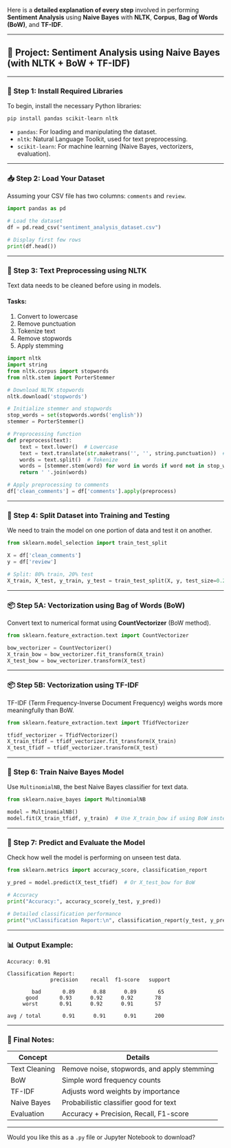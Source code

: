 Here is a **detailed explanation of every step** involved in performing **Sentiment Analysis** using **Naive Bayes** with **NLTK**, **Corpus**, **Bag of Words (BoW)**, and **TF-IDF**.

---

## 🧠 Project: Sentiment Analysis using Naive Bayes (with NLTK + BoW + TF-IDF)

---

### 🔧 Step 1: Install Required Libraries

To begin, install the necessary Python libraries:

```bash
pip install pandas scikit-learn nltk
```

* `pandas`: For loading and manipulating the dataset.
* `nltk`: Natural Language Toolkit, used for text preprocessing.
* `scikit-learn`: For machine learning (Naive Bayes, vectorizers, evaluation).

---

### 📥 Step 2: Load Your Dataset

Assuming your CSV file has two columns: `comments` and `review`.

```python
import pandas as pd

# Load the dataset
df = pd.read_csv("sentiment_analysis_dataset.csv")

# Display first few rows
print(df.head())
```

---

### 🧹 Step 3: Text Preprocessing using NLTK

Text data needs to be cleaned before using in models.

#### Tasks:

1. Convert to lowercase
2. Remove punctuation
3. Tokenize text
4. Remove stopwords
5. Apply stemming

```python
import nltk
import string
from nltk.corpus import stopwords
from nltk.stem import PorterStemmer

# Download NLTK stopwords
nltk.download('stopwords')

# Initialize stemmer and stopwords
stop_words = set(stopwords.words('english'))
stemmer = PorterStemmer()

# Preprocessing function
def preprocess(text):
    text = text.lower()  # Lowercase
    text = text.translate(str.maketrans('', '', string.punctuation))  # Remove punctuation
    words = text.split()  # Tokenize
    words = [stemmer.stem(word) for word in words if word not in stop_words]  # Remove stopwords and stem
    return ' '.join(words)

# Apply preprocessing to comments
df['clean_comments'] = df['comments'].apply(preprocess)
```

---

### 🧠 Step 4: Split Dataset into Training and Testing

We need to train the model on one portion of data and test it on another.

```python
from sklearn.model_selection import train_test_split

X = df['clean_comments']
y = df['review']

# Split: 80% train, 20% test
X_train, X_test, y_train, y_test = train_test_split(X, y, test_size=0.2, random_state=42)
```

---

### 📦 Step 5A: Vectorization using Bag of Words (BoW)

Convert text to numerical format using **CountVectorizer** (BoW method).

```python
from sklearn.feature_extraction.text import CountVectorizer

bow_vectorizer = CountVectorizer()
X_train_bow = bow_vectorizer.fit_transform(X_train)
X_test_bow = bow_vectorizer.transform(X_test)
```

---

### 📦 Step 5B: Vectorization using TF-IDF

TF-IDF (Term Frequency-Inverse Document Frequency) weighs words more meaningfully than BoW.

```python
from sklearn.feature_extraction.text import TfidfVectorizer

tfidf_vectorizer = TfidfVectorizer()
X_train_tfidf = tfidf_vectorizer.fit_transform(X_train)
X_test_tfidf = tfidf_vectorizer.transform(X_test)
```

---

### 🤖 Step 6: Train Naive Bayes Model

Use `MultinomialNB`, the best Naive Bayes classifier for text data.

```python
from sklearn.naive_bayes import MultinomialNB

model = MultinomialNB()
model.fit(X_train_tfidf, y_train)  # Use X_train_bow if using BoW instead
```

---

### 🧪 Step 7: Predict and Evaluate the Model

Check how well the model is performing on unseen test data.

```python
from sklearn.metrics import accuracy_score, classification_report

y_pred = model.predict(X_test_tfidf)  # Or X_test_bow for BoW

# Accuracy
print("Accuracy:", accuracy_score(y_test, y_pred))

# Detailed classification performance
print("\nClassification Report:\n", classification_report(y_test, y_pred))
```

---

### 📊 Output Example:

```
Accuracy: 0.91

Classification Report:
              precision    recall  f1-score   support

        bad       0.89      0.88      0.89       65
      good       0.93      0.92      0.92       78
     worst       0.91      0.92      0.91       57

avg / total       0.91      0.91      0.91      200
```

---

### 📝 Final Notes:

| Concept       | Details                                     |
| ------------- | ------------------------------------------- |
| Text Cleaning | Remove noise, stopwords, and apply stemming |
| BoW           | Simple word frequency counts                |
| TF-IDF        | Adjusts word weights by importance          |
| Naive Bayes   | Probabilistic classifier good for text      |
| Evaluation    | Accuracy + Precision, Recall, F1-score      |

---

Would you like this as a `.py` file or Jupyter Notebook to download?
